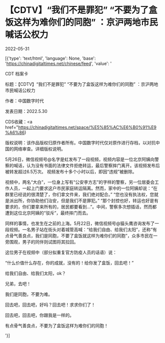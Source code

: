 # 【CDTV】“我们不是罪犯” “不要为了盒饭这样为难你们的同胞”  ：京沪两地市民喊话公权力

2022-05-31

[{'type': 'text/html', 'language': None, 'base': 'https://chinadigitaltimes.net/chinese/feed', 'value': '













CDT 档案卡

标题：【CDTV】“我们不是罪犯” “不要为了盒饭这样为难你们的同胞”  ：京沪两地市民喊话公权力

作者：中国数字时代

发表日期：2022.5.30



CDS收藏：<a href="https://chinadigitaltimes.net/space/%E5%85%AC%E6%B0%91%E9%A6%86)

版权说明：该作品版权归原作者所有。中国数字时代仅对原作进行存档，以对抗中国的网络审查。详细版权说明。





5月26日，微信视频号@名字是虹发布了一段视频，视频内容是一位北京阿姨向警察的喊话，认为没有书面的法律文件拒绝转运，最后警察摔门离开。该视频发布后被转发超过6.5万次。 视频发布十多个小时以后，即因“违规”被删除。

视频中，两名“大白”，一位身上写有“公安李方志”的字样的警察，另一位居委会工作人员，一起上门要求这户市民家庭转运隔离。然而，家中的一位阿姨却说：“在群里已经说的很清楚了，你们拿文件来，我们绝对配合。” “您也没有执法权，您就是派出所，你协助他们治安，但是我们不是罪犯。” “那个封控也好，转运也好是有要求的，你们要拿来所有的，居民都要看到…”。中间，警察多次想插话，然而都遭到这位北京阿姨的“驳斥”，最终摔门而去。



同样的事情，也发生在之前的上海。5月22日，微信视频号@猫头鹰咨询发布了一段视频。一名男子站在街头对着城管高喊：“给我们自由、给我们太阳”，还称“有点骨气善良点，我们是同胞，不要了盒饭就这样为难你们的同胞”，众多市民在一旁围观，男子的同伴则试图将其拉回。



这位男子在视频中（部分拟重复官方防疫人员的话语）说：





“什么价值什么存在，你的成就，没有的！给你发了盒饭，回去吧！”

给我们自由、给我们太阳，ok？

兄弟，去吧！

我们是同胞，不要为难。

回去吧，回去吧，好吗？回去吧！求求你们了！

回去吧，回去吧，你跟我是一样的。

有点骨气善良点，不要为了盒饭这样为难你们的同胞！

'}]